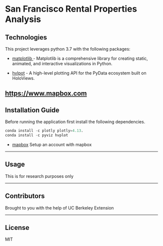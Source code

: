 # San Francisco Rental Properties Analysis

## Technologies

This project leverages python 3.7 with the following packages:

* [matplotlib ](https://matplotlib.org) - Matplotlib is a comprehensive library for creating static, animated, and interactive visualizations in Python.


* [hvlpot](https://hvplot.holoviz.org) - A high-level plotting API for the PyData ecosystem built on HoloViews.



https://www.mapbox.com
---

## Installation Guide

Before running the application first install the following dependencies.

```python
conda install -c plotly plotly=4.13.
conda install -c pyviz hvplot
```

* [mapbox](https://www.mapbox.com) Setup an account with mapbox 

---

## Usage

This is for research purposes only

---

## Contributors

Brought to you with the help of UC Berkeley Extension

---

## License

MIT
